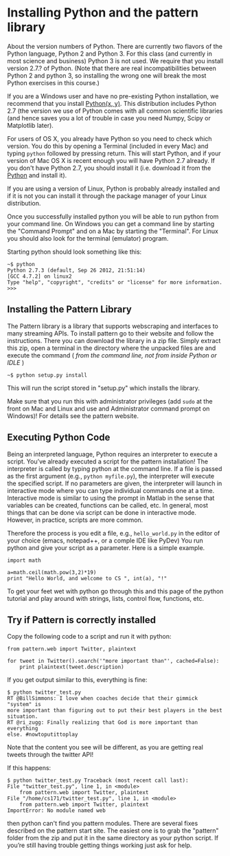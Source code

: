 # Installing Python and the pattern library

About the version numbers of Python. There are currently two flavors of the
Python language, Python 2 and Python 3. For this class (and currently in most
science and business) Python 3 is not used. We require that you install version
2.7.? of Python. (Note that there are real incompatibilities between Python 2
and python 3, so installing the wrong one will break the most Python exercises
in this course.)

If you are a Windows user and have no pre-existing Python installation,
we recommend that you install 
[Python(x, y)](http://code.google.com/p/pythonxy/). This distribution includes
Python 2.7 (the version we use of Python comes with all common scientific
libraries (and hence saves you a lot of trouble in case you need Numpy, Scipy
or Matplotlib later).

For users of OS X, you already have Python so you need to check which version.
You do this by opening a Terminal (included in every Mac) and typing `python`
followed by pressing return. This will start Python, and if your version of Mac
OS X is recent enough you will have Python 2.7 already. If you don't have
Python 2.7, you should install it (i.e. download it from the
[Python](http://www.python.org) and install it).

If you are using a version of Linux, Python is probably already installed and
if it is not you can install it through the package manager of your Linux
distribution.

Once you successfully installed python you will be able to run python from your
command line. On Windows you can get a command line by starting the "Command
Prompt" and on a Mac by starting the "Terminal". For Linux you should also look
for the terminal (emulator) program.

Starting python should look something like this:

	~$ python
	Python 2.7.3 (default, Sep 26 2012, 21:51:14)
	[GCC 4.7.2] on linux2
	Type "help", "copyright", "credits" or "license" for more information.
	>>>

## Installing the Pattern Library

The Pattern library is a library that supports web­scraping and interfaces to
many streaming APIs. To install pattern go to their website and follow the
instructions. There you can download the library in a zip file. Simply extract
this zip, open a terminal in the directory where the unpacked files are and
execute the command ( *from the command line, not from inside Python or IDLE* )

	~$ python setup.py install

This will run the script stored in "setup.py" which installs the library.

Make sure that you run this with administrator privileges (add `sudo` at the
front on Mac and Linux and use and Administrator command prompt on Windows)!
For details see the pattern website.

## Executing Python Code

Being an interpreted language, Python requires an interpreter to execute a
script. You’ve already executed a script for the pattern installation! The
interpreter is called by typing python at the command line. If a file is passed
as the first argument (e.g., `python myfile.py`), the interpreter will execute
the specified script. If no parameters are given, the interpreter will launch
in interactive mode where you can type individual commands one at a time.
Interactive mode is similar to using the prompt in Matlab in the sense that
variables can be created, functions can be called, etc. In general, most things
that can be done via script can be done in interactive mode. However, in
practice, scripts are more common.

Therefore the process is you edit a file, e.g., `hello_world.py` in the editor
of your choice (emacs, notepad++, or a comple IDE like PyDev) You run python
and give your script as a parameter. Here is a simple example.

	import math
	
	a=math.ceil(math.pow(3,2)*19)
	print "Hello World, and welcome to CS ", int(a), "!"

To get your feet wet with python go through this and this page of the python
tutorial and play around with strings, lists, control flow, functions, etc.

## Try if Pattern is correctly installed

Copy the following code to a script and run it with python:

	from pattern.web import Twitter, plaintext
	
	for tweet in Twitter().search('"more important than"', cached=False):
		print plaintext(tweet.description)

If you get output similar to this, everything is fine:

	$ python twitter_test.py
	RT @BillSimmons: I love when coaches decide that their gimmick "system" is
	more important than figuring out to put their best players in the best
	situation.
	RT @ri_zugg: Finally realizing that God is more important than everything
	else. #nowtoputittoplay

Note that the content you see will be different, as you are getting real tweets
through the twitter API!

If this happens:

	$ python twitter_test.py Traceback (most recent call last):
	File "twitter_test.py", line 1, in <module>
		from pattern.web import Twitter, plaintext
	File "/home/cs171/twitter_test.py", line 1, in <module>
		from pattern.web import Twitter, plaintext
	ImportError: No module named web

then python can't find you pattern modules. There are several fixes described
on the pattern start site. The easiest one is to grab the "pattern" folder from
the zip and put it in the same directory as your python script. If you’re still
having trouble getting things working just ask for help.
